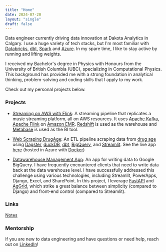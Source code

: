 ```yaml
---
title: "Home"
date: 2024-07-20
layout: "single"
draft: false
---
```



Data engineer currently driving data innovation at Dakota Analytics in Calgary.
I use a huge variety of tech stacks, but I'm most familiar with [Databricks](https://www.databricks.com/), [dbt](https://www.getdbt.com/), [Spark](https://spark.apache.org/) and [Azure](https://azure.microsoft.com/en-ca). In my spare time, I like to stay active by running and lifting weights. 

I received my Bachelor's degree in Physics with Honours from the University of British Columbia (UBC), specializing in Computational Physics. This background has provided me with a strong foundation in analytical thinking, problem-solving and coding skills that I apply to my work.

Check out my personal projects below. 

### Projects

- [Streaming on AWS with Flink](https://github.com/carterchene/flink-streaming-demo): A streaming pipeline that replicates a music streaming platform, all on AWS resources. It uses [Apache Kafka](https://kafka.apache.org/), [Apache Flink](https://flink.apache.org/) on [Amazon EMR](https://aws.amazon.com/emr/). [Redshift](https://aws.amazon.com/redshift/) is used as the warehouse and [Metabase](https://www.metabase.com/) is used as the BI tool. 

- [Web Scraping DrugAge](https://github.com/carterchene/longevity-drugs-analysis): An ETL pipeline scraping data from [drug age](https://genomics.senescence.info/) using [Dagster](https://dagster.io/), [duckDB](https://duckdb.org/), [dbt](https://www.getdbt.com/), [BigQuery](https://cloud.google.com/bigquery), and [Streamlit](https://streamlit.io/). See the live app [here](https://drug-age-analysis.azurewebsites.net/) (hosted in Azure with [Docker](https://www.docker.com/))

- [Datawarehouse Management App](https://github.com/carterchene/datawarehouse-management-app): An app for writing data to Google BigQuery. I have frequently encountered clients that need to write data back at the data warehouse level. I have successfully addressed this challenge using various technologies, including Streamlit, PowerApps, Django, Excel, and SharePoint. In this project, I leverage [FastAPI](https://fastapi.tiangolo.com/) and [AgGrid](https://www.ag-grid.com/), which strike a great balance between simplicity (compared to Django) and front-end control (compared to Streamlit).


### Links

[Notes](/notes)

### Mentorship

If you are new to data engineering and have questions or need help, reach out on [LinkedIn](https://www.linkedin.com/in/carterchene/)!